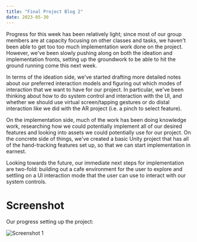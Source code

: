 ```yaml
---
title: "Final Project Blog 2"
date: 2023-05-30
---
```


Progress for this week has been relatively light; since most of our group members are at capacity focusing on other classes and tasks, we haven't been able to get too too much implementation work done on the project. However, we've been slowly pushing along on both the ideation and implementation fronts, setting up the groundwork to be able to hit the ground running come this next week.

In terms of the ideation side, we've started drafting more detailed notes about our preferred interaction models and figuring out which modes of interaction that we want to have for our project. In particular, we've been thinking about how to do system control and interaction with the UI, and whether we should use virtual screen/tapping gestures or do distal interaction like we did with the AR project (i.e. a pinch to select feature).

On the implementation side, much of the work has been doing knowledge work, researching how we could potentially implement all of our desired features and looking into assets we could potentially use for our project. On the concrete side of things, we've created a basic Unity project that has all of the hand-tracking features set up, so that we can start implementation in earnest.

Looking towards the future, our immediate next steps for implementation are two-fold: building out a cafe environment for the user to explore and settling on a UI interaction mode that the user can use to interact with our system controls.

# Screenshot

Our progress setting up the project:

![Screenshot 1](/cse165-final-blog/assets/ss1.png)

